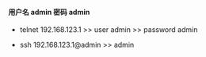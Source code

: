 ####  用户名 admin  密码 admin

* telnet 192.168.123.1    >> user admin >> password admin

* ssh 192.168.123.1@admin   >> admin